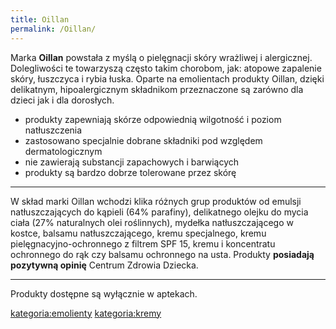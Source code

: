 ```yaml
---
title: Oillan
permalink: /Oillan/
---
```


Marka **Oillan** powstała z myślą o pielęgnacji skóry wrażliwej i alergicznej. Dolegliwości te towarzyszą często takim chorobom, jak: atopowe zapalenie skóry, łuszczyca i rybia łuska. Oparte na emolientach produkty Oillan, dzięki delikatnym, hipoalergicznym składnikom przeznaczone są zarówno dla dzieci jak i dla dorosłych.

-   produkty zapewniają skórze odpowiednią wilgotność i poziom natłuszczenia
-   zastosowano specjalnie dobrane składniki pod względem dermatologicznym
-   nie zawierają substancji zapachowych i barwiących
-   produkty są bardzo dobrze tolerowane przez skórę

------------------------------------------------------------------------

W skład marki Oillan wchodzi klika różnych grup produktów od emulsji natłuszczających do kąpieli (64% parafiny), delikatnego olejku do mycia ciała (27% naturalnych olei roślinnych), mydełka natłuszczającego w kostce, balsamu natłuszczającego, kremu specjalnego, kremu pielęgnacyjno-ochronnego z filtrem SPF 15, kremu i koncentratu ochronnego do rąk czy balsamu ochronnego na usta. Produkty **posiadają pozytywną opinię** Centrum Zdrowia Dziecka.

------------------------------------------------------------------------

Produkty dostępne są wyłącznie w aptekach.

[kategoria:emolienty](/atopedia/kategoria:emolienty "wikilink") [kategoria:kremy](/atopedia/kategoria:kremy "wikilink")